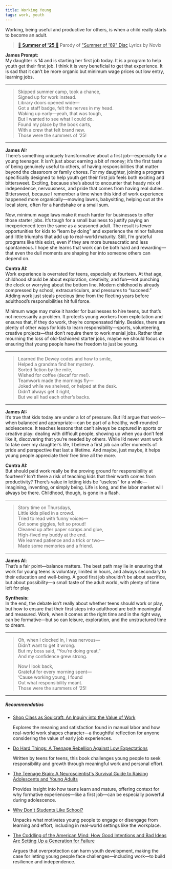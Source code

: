 ```yaml
---
title: Working Young
tags: work, youth
---
```


Working, being useful and productive for others, is when a child really starts to become an adult.  

<!--more-->

> [ 🎵 **Summer of '25** 🎵](https://suno.com/s/UNfEx9XUeDPwv8pq)  Parody of ["Summer of '69" ](https://genius.com/Bryan-adams-summer-of-69-lyrics) [Disc](https://amzn.to/4knkejq)
> Lyrics by Novix  
>  

**James Prompt:**  
My daughter is 14 and is starting her first job today. It is a program to help youth get their first job. I think it is very beneficial to get that experience. It is sad that it can’t be more organic but minimum wage prices out low entry, learning jobs.

---

> Skipped summer camp, took a chance,  
> Signed up for work instead.  
> Library doors opened wide—  
> Got a staff badge, felt the nerves in my head.  
> Waking up early—yeah, that was tough,  
> But I wanted to see what I could do.  
> Found my place by the book carts,  
> With a crew that felt brand new.  
> Those were the summers of ‘25!  

---

**James AI:**  
There’s something uniquely transformative about a first job—especially for a young teenager. It isn’t just about earning a bit of money; it’s the first taste of being genuinely useful to others, of having responsibilities that matter beyond the classroom or family chores. For my daughter, joining a program specifically designed to help youth get their first job feels both exciting and bittersweet. Exciting, because she’s about to encounter that heady mix of independence, nervousness, and pride that comes from having real duties. Bittersweet, because I remember a time when this kind of work experience happened more organically—mowing lawns, babysitting, helping out at the local store, often for a handshake or a small sum.

Now, minimum wage laws make it much harder for businesses to offer those starter jobs. It’s tough for a small business to justify paying an inexperienced teen the same as a seasoned adult. The result is fewer opportunities for kids to “learn by doing” and experience the minor failures and little triumphs that add up to real-world maturity. Still, I’m grateful programs like this exist, even if they are more bureaucratic and less spontaneous. I hope she learns that work can be both hard and rewarding—that even the dull moments are shaping her into someone others can depend on.


**Contra AI:**  
Work experience is overrated for teens, especially at fourteen. At that age, childhood should be about exploration, creativity, and fun—not punching the clock or worrying about the bottom line. Modern childhood is already compressed by school, extracurriculars, and pressures to “succeed.” Adding work just steals precious time from the fleeting years before adulthood’s responsibilities hit full force.

Minimum wage may make it harder for businesses to hire teens, but that’s not necessarily a problem. It protects young workers from exploitation and ensures that, if they do work, they’re compensated fairly. Besides, there are plenty of other ways for kids to learn responsibility—sports, volunteering, creative projects—that don’t require them to work menial jobs. Rather than mourning the loss of old-fashioned starter jobs, maybe we should focus on ensuring that young people have the freedom to just be young.

---
> Learned the Dewey codes and how to smile,  
> Helped a grandma find her mystery.  
> Sorted fiction by the mile,  
> Wished for coffee (decaf for me!).  
> Teamwork made the mornings fly—  
> Joked while we shelved, or helped at the desk.  
> Didn’t always get it right,  
> But we all had each other’s backs.  

---

**James AI:**  
It’s true that kids today are under a lot of pressure. But I’d argue that work—when balanced and appropriate—can be part of a healthy, well-rounded adolescence. It teaches lessons that can’t always be captured in sports or creative play: dealing with difficult people, showing up when you don’t feel like it, discovering that you’re needed by others. While I’d never want work to take over my daughter’s life, I believe a first job can offer moments of pride and perspective that last a lifetime. And maybe, just maybe, it helps young people appreciate their free time all the more.

**Contra AI:**  
But should paid work really be the proving ground for responsibility at fourteen? Isn’t there a risk of teaching kids that their worth comes from productivity? There’s value in letting kids be “useless” for a while—imagining, inventing, or simply being. Life is long, and the labor market will always be there. Childhood, though, is gone in a flash.

---

> Story time on Thursdays,  
> Little kids piled in a crowd.  
> Tried to read with funny voices—  
> Got some giggles, felt so proud!  
> Cleaned up after paper scraps and glue,  
> High-fived my buddy at the end.  
> We learned patience and a trick or two—  
> Made some memories and a friend.  

---

**James AI**:  
That’s a fair point—balance matters. The best path may lie in ensuring that work for young teens is voluntary, limited in hours, and always secondary to their education and well-being. A good first job shouldn’t be about sacrifice, but about possibility—a small taste of the adult world, with plenty of time left for play.


**Synthesis:**  
In the end, the debate isn’t really about whether teens should work or play, but how to ensure that their first steps into adulthood are both meaningful and measured. Work, when it comes at the right time and in the right way, can be formative—but so can leisure, exploration, and the unstructured time to dream.

---

> Oh, when I clocked in, I was nervous—  
> Didn’t want to get it wrong.  
> But my boss said, “You’re doing great,”  
> And my confidence grew strong.  
> 
> Now I look back,  
> Grateful for every morning spent—  
> ‘Cause working young, I found  
> Out what responsibility meant.  
> Those were the summers of ‘25!  

---

##### Recommendatios  
- [Shop Class as Soulcraft: An Inquiry into the Value of Work](https://amzn.to/3Tr7ygp)

  Explores the meaning and satisfaction found in manual labor and how real-world work shapes character—a thoughtful reflection for anyone considering the value of early job experiences.
- [Do Hard Things: A Teenage Rebellion Against Low Expectations](https://amzn.to/44fVkgS)  

  Written by teens for teens, this book challenges young people to seek responsibility and growth through meaningful work and personal effort.
- [The Teenage Brain: A Neuroscientist's Survival Guide to Raising Adolescents and Young Adults](https://amzn.to/3GmzeAf)  

  Provides insight into how teens learn and mature, offering context for why formative experiences—like a first job—can be especially powerful during adolescence.
- [Why Don't Students Like School?](https://amzn.to/4eC7T9D)  

  Unpacks what motivates young people to engage or disengage from learning and effort, including in real-world settings like the workplace.
- [The Coddling of the American Mind: How Good Intentions and Bad Ideas Are Setting Up a Generation for Failure](https://amzn.to/3GqzvSM)  

  Argues that overprotection can harm youth development, making the case for letting young people face challenges—including work—to build resilience and independence.

